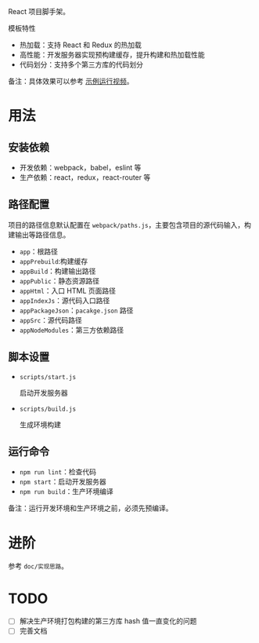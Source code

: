 React 项目脚手架。

模板特性

- 热加载：支持 React 和 Redux 的热加载
- 高性能：开发服务器实现预构建缓存，提升构建和热加载性能
- 代码划分：支持多个第三方库的代码划分

备注：具体效果可以参考 [示例运行视频](./doc/screenrecord.mp4)。

# 用法
## 安装依赖

- 开发依赖：webpack，babel，eslint 等
- 生产依赖：react，redux，react-router 等

## 路径配置
项目的路径信息默认配置在 `webpack/paths.js`，主要包含项目的源代码输入，构建输出等路径信息。

- `app`：根路径
- `appPrebuild`:构建缓存
- `appBuild`：构建输出路径
- `appPublic`：静态资源路径
- `appHtml`：入口 HTML 页面路径
- `appIndexJs`：源代码入口路径
- `appPackageJson`：`pacakge.json` 路径
- `appSrc`：源代码路径
- `appNodeModules`：第三方依赖路径

## 脚本设置
- `scripts/start.js`

    启动开发服务器

- `scripts/build.js`

    生成环境构建

## 运行命令

- `npm run lint`：检查代码
- `npm start`：启动开发服务器
- `npm run build`：生产环境编译

备注：运行开发环境和生产环境之前，必须先预编译。

# 进阶
参考 `doc/实现思路`。

# TODO
- [ ] 解决生产环境打包构建的第三方库 hash 值一直变化的问题
- [ ] 完善文档
